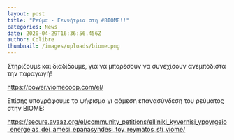 ```yaml
---
layout: post
title: "Ρεύμα - Γεννήτρια στη #ΒΙΟΜΕ!!"
categories: News
date: 2020-04-29T16:36:56.456Z
author: Colibre
thumbnail: /images/uploads/biome.png
---
```

Στηρίζουμε και διαδίδουμε, για να μπορέσουν να συνεχίσουν ανεμπόδιστα την παραγωγή!

<https://power.viomecoop.com/el/>

Επίσης υπογράφουμε το ψήφισμα γι αάμεση επανασύνδεση του ρεύματος στην ΒΙΟΜΕ:

<https://secure.avaaz.org/el/community_petitions/elliniki_kyvernisi_ypoyrgeio_energeias_dei_amesi_epanasyndesi_toy_reymatos_sti_viome/>